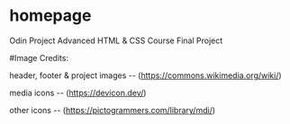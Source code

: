 # homepage
Odin Project Advanced HTML &amp; CSS Course Final Project




#Image Credits:

header, footer & project images --       (https://commons.wikimedia.org/wiki/)

media icons --                           (https://devicon.dev/)

other icons --                           (https://pictogrammers.com/library/mdi/)

